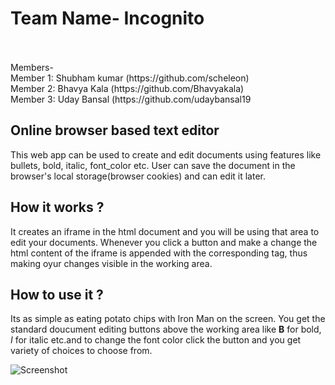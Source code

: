 <h1>Team Name- Incognito</h1><br/>
<br/>
Members-<br/>
Member 1: Shubham kumar (https://github.com/scheleon)<br/>
Member 2: Bhavya Kala (https://github.com/Bhavyakala)<br/>
Member 3: Uday Bansal (https://github.com/udaybansal19<br/>

<h2>Online browser based text editor</h2>

This web app can be used to create and edit documents using features like bullets, bold, italic, font_color etc.
User can save the document in the browser's local storage(browser cookies) and can edit it later. 

<h2>How it works ?</h2>
It creates an iframe in the html document and you will be using that area to edit your documents.
Whenever you click a button and make a change the html content of the iframe is appended with the corresponding tag, 
thus making oyur changes visible in the working area.

<h2>How to use it ?</h2>
Its as simple as eating potato chips with Iron Man on the screen. You get the standard doucument editing buttons above the 
working area like <b>B</b> for bold, <i>I</i> for italic etc.and to change the font color click the button and you get variety 
of choices to choose from.

![Screenshot](https://drive.google.com/file/d/1zA45l7o72jL74NDLYTJBLmxowr4QXm9M/view?usp=sharing)
